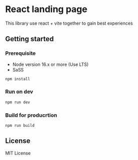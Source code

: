 # React landing page

This library use react + vite together to gain best experiences

## Getting started

### Prerequisite
- Node version 16.x or more (Use LTS)
- SaSS


```js
npm install
```

### Run on dev 

```js
npm run dev
```

### Build for producrtion
```
npm run build
```

## License
MIT License
